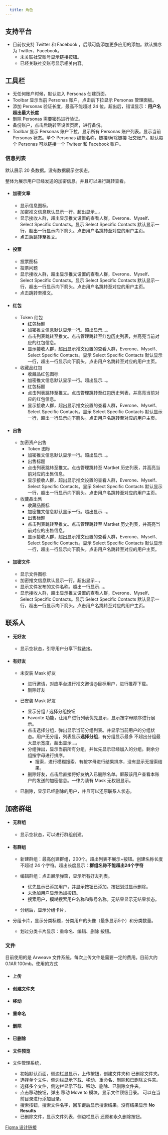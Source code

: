 ```yaml
---
  title: 角色
---
```






## 支持平台

- 目前仅支持 Twitter 和 Facebook ，后续可能添加更多应用的添加。默认排序为 Twitter、Facebook。
  - 未关联社交账号显示链接按钮。
  - 已经关联社交账号显示相关内容。
  
    
  
  

## 工具栏

- 无任何账户时候，默认进入 Personas 创建页面。
- Toolbar 显示当前 Personas 账户，点击后下拉显示 Personas 管理面板。
- 添加 Personas 验证长度，最高不能超过 24 位。超出后，错误显示：**用户名超出最大长度**
- 删除 Personas 需要密码进行验证。
- 备份账户，点击后跳转至设置页面，进行备份。
- Toolbar 显示 Personas 账户下拉，显示所有 Personas 账户列表。显示当前 Personas 状态。单个 Personas 编辑名称，链接/解除链接 社交账户。默认每个 Personas 可以链接一个 Twiteer 和 Facebook 账户。







### 信息列表

默认展示 20 条数据。没有数据展示空状态。

整体为展示用户已经发送的加密信息。并且可以进行跳转查看。

- #### 加密文章

  - 显示信息图标。
  - 加密推文信息默认显示一行。超出显示...。
  - 显示接收人群，超出显示推文设置的查看人群，Everone、Myself、 Select Specific Contacts。显示 Select Specific Contacts 默认显示一行，超出一行显示向下箭头。点击用户名跳转至对应的用户主页。
  - 点击后跳转至推文。

- #### 投票

  - 投票图标
  - 投票问题
  - 显示接收人群，超出显示推文设置的查看人群，Everone、Myself、 Select Specific Contacts。显示 Select Specific Contacts 默认显示一行，超出一行显示向下箭头。点击用户名跳转至对应的用户主页。
  - 点击跳转至推文。

- #### 红包

  - Token 红包
    - 红包标题
    - 加密推文信息默认显示一行。超出显示...。
    - 点击列表跳转至推文。点击管理跳转至红包历史列表，并高亮当前对应的红包信息。
    - 显示接收人群，超出显示推文设置的查看人群，Everone、Myself、 Select Specific Contacts。显示 Select Specific Contacts 默认显示一行，超出一行显示向下箭头。点击用户名跳转至对应的用户主页。
  - 收藏品红包
    - 收藏品红包图标
    - 加密推文信息默认显示一行。超出显示...。
    - 红包标题
    - 点击列表跳转至推文。点击管理跳转至红包历史列表，并高亮当前对应的红包信息。
    - 显示接收人群，超出显示推文设置的查看人群，Everone、Myself、 Select Specific Contacts。显示 Select Specific Contacts 默认显示一行，超出一行显示向下箭头。点击用户名跳转至对应的用户主页。

- #### 出售

  - 加密资产出售
    - Token 图标
    - 加密推文信息默认显示一行。超出显示...。
    - 出售标题
    - 点击列表跳转至推文。点击管理跳转至 Martket 历史列表，并高亮当前对应的出售信息。
    - 显示接收人群，超出显示推文设置的查看人群，Everone、Myself、 Select Specific Contacts。显示 Select Specific Contacts 默认显示一行，超出一行显示向下箭头。点击用户名跳转至对应的用户主页。
  - 收藏品出售
    - 收藏品图标
    - 加密推文信息默认显示一行。超出显示...。
    - 出售标题
    - 点击列表跳转至推文。点击管理跳转至 Martket 历史列表，并高亮当前对应的出售信息。
    - 显示接收人群，超出显示推文设置的查看人群，Everone、Myself、 Select Specific Contacts。显示 Select Specific Contacts 默认显示一行，超出一行显示向下箭头。点击用户名跳转至对应的用户主页。
  
- #### 加密文件

  - 显示文件图标
  - 加密推文信息默认显示一行。超出显示...。
  - 显示文件发布的文件名称。超出一行显示...。
  - 显示接收人群，超出显示推文设置的查看人群，Everone、Myself、 Select Specific Contacts。显示 Select Specific Contacts 默认显示一行，超出一行显示向下箭头。点击用户名跳转至对应的用户主页。
  
  

## 联系人

- #### 无好友

  - 显示空状态，引导用户分享下载链接。

- #### 有好友

  - 未安装 Mask 好友
    - 进行邀请，对应平台进行推文邀请@目标用户，进行推荐下载。
    - 删除好友

  - 已安装 Mask 好友
    - 显示分组 / 选择分组按钮
    - Favorite 功能，让用户进行列表优先显示，显示按字母顺序进行展示。
    - 点击选择分组，弹出显示当前分组列表。并显示当前用户的分组状态。用户无分组，列表显示**选择分组**，有分组显示最多 不超出分组最大显示宽度，超出显示...。
    - 分组弹出，显示当前所有分组，并优先显示已经加入的分组。剩余分组按字母进行排序。
      - 搜索，进行模糊搜索。有按字母进行结果排序，没有显示无搜索结果。
    - 删除好友，点击后直接将好友纳入已删除名单。屏蔽该用户查看本账户的发送的加密信息。一律为装有 Mask 无权限显示。

  - 已删除，显示已经删除的用户，并且可以还原联系人状态。

  

  

## 加密群组

- #### 无群组
  
  - 显示空状态，可以进行群组创建。
  
- #### 有群组

  - 新建群组：最高创建群组，200个。超出列表不展示+按钮。创建名称长度不超过 24 个字符。超出长度显示：**群组名称不能超出24个字符**
  - 编辑群组：点击展示弹窗，显示所有好友列表。
    - 优先显示已添加用户，并显示按钮已添加。按钮划过显示删除。
    - 未添加用户显示添加按钮。
    - 搜索用户，模糊搜索用户名称和账号名称。无结果显示无结果状态。

  - 分组后，显示分组卡片，  
     
- 分组卡片，显示分类标题，分类用户的头像（最多显示5个）和分类数量。
     - 划过分类卡片显示：重命名、编辑、删除 按钮。
     
     
     

### 文件

目前使用的是 Arweave 文件系统。每次上传文件是需要一定的费用。目前大约0.1AR 100mb。使用的方式

- #### 上传

- #### 创建文件夹

- #### 移动

- #### 重命名

- #### 删除

- #### 已删除

- #### 文件预览

- 文件管理系统，
  - 初始默认页面，侧边栏显显示，上传按钮，创建文件夹和 已删除文件夹。
  - 选择单个文件，侧边栏显示下载、移动、重命名、删除和已删除文件夹。
  - 选择多个文件，侧边栏显示下载、移动、删除、已删除文件夹。
  - 点击移动按钮，弹出 移动 Move to 模块。显示文件顶级目录。 可以在当前目录进行添加目录。
  - 搜索按钮，搜索文件名字，回车键后显示搜索结果。没有结果显示 **No Results**
  - 已删除文件，显示文件列表，侧边栏显示 还原和永久删除按钮。

[Figma 设计链接](https://www.figma.com/file/xxHFHHzRgN2E90xCOB83ae/Dashboard?node-id=357%3A899)